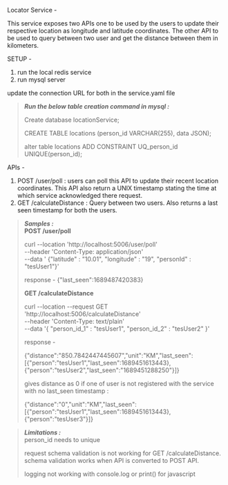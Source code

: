 Locator Service - 

This service exposes two APIs one to be used by the users to update their respective location as longitude and latitude coordinates.
The other API to be used to query between two user and get the distance between them in kilometers.

SETUP -

1) run the local redis service
2) run mysql server 

update the connection URL for both in the service.yaml file

> **_Run the below table creation command in mysql  :_**  
> 
> Create database locationService;
> 
> CREATE TABLE locations (person_id VARCHAR(255), data JSON);
> 
> alter table locations ADD CONSTRAINT UQ_person_id UNIQUE(person_id);
>

APIs -

1) POST /user/poll : users can poll this API to update their recent location coordinates.
    This API also return a UNIX timestamp stating the time at which service acknowledged there request.
2) GET /calculateDistance : Query between two users. Also returns a last seen timestamp for both the users.


> **_Samples :_**  
> **POST /user/poll**
> 
>  curl --location 'http://localhost:5006/user/poll' \
--header 'Content-Type: application/json' \
--data '
> {"latitude" : "10.01", "longitude" : "19", "personId" : "tesUser1"}'
>
> response - {"last_seen":1689487420383}
> 
> 
> **GET /calculateDistance**
> 
>curl --location --request GET 'http://localhost:5006/calculateDistance' \
      --header 'Content-Type: text/plain' \
      --data '{
"person_id_1" : "tesUser1",
    "person_id_2" : "tesUser2"
}'
> 
> response - 
> 
> {"distance":"850.7842447445607","unit":"KM","last_seen":[{"person":"tesUser1","last_seen":1689451613443},{"person":"tesUser2","last_seen":"1689451288250"}]}
> 
> gives distance as 0 if one of user is not registered with the service with no last_seen timestamp : 
> 
> {"distance":"0","unit":"KM","last_seen":[{"person":"tesUser1","last_seen":1689451613443},{"person":"tesUser3"}]} 
>


> **_Limitations :_**  
> person_id needs to unique
> 
> request schema validation is not working for GET /calculateDistance. schema validation works when API is converted to POST API.
>
> logging not working with console.log or print() for javascript

